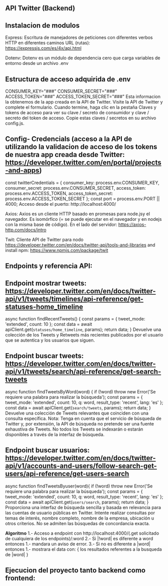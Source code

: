 ## API Twitter (Backend)
## Instalacion de modulos
Express: Escritura de manejadores de peticiones con diferentes verbos HTTP en diferentes caminos URL (rutas): https://expressjs.com/es/4x/api.html

Dotenv: Dotenv es un módulo de dependencia cero que carga variables de entorno desde un archivo .env
## Estructura de acceso adquirida de .env
CONSUMER_KEY="###"
CONSUMER_SECRET="###"
ACCESS_TOKEN="###"
ACCESS_TOKEN_SECRET="###"
Esta informacion la obtenemos de la app creada en la API de Twitter.
Visite la API de Twitter y complete el formulario. Cuando termine, haga clic en la pestaña Claves y tokens de acceso para ver su clave / secreto de consumidor y clave / secreto del token de acceso. Copie estas claves / secretos en su archivo config.js.
## Config- Credencials (acceso a la API de utilizando la validacion de acceso de los tokens de nuestra app creada desde Twitter: https://developer.twitter.com/en/portal/projects-and-apps)
const twitterCredentials = {
    consumer_key: process.env.CONSUMER_KEY,
    consumer_secret: process.env.CONSUMER_SECRET,
    access_token: process.env.ACCESS_TOKEN,
    access_token_secret: process.env.ACCESS_TOKEN_SECRET
};
const port = process.env.PORT || 4000;
Acceso desde el puerto: http://localhost:4000/

Axios: Axios es un cliente HTTP basado en promesas para node.jsy el navegador. Es isomórfico (= se puede ejecutar en el navegador y en nodejs con la misma base de código). En el lado del servidor:
https://axios-http.com/docs/intro

Twit: Cliente API de Twitter para nodo https://developer.twitter.com/en/docs/twitter-api/tools-and-libraries and install npm: https://www.npmjs.com/package/twit

## Endpoints y referencia API:
## Endpoint mostrar tweets: https://developer.twitter.com/en/docs/twitter-api/v1/tweets/timelines/api-reference/get-statuses-home_timeline
async function findRecentTweets() {
    const params = { tweet_mode: 'extended', count: 10 };
    const data = await apiClient.get(`statuses/home_timeline`, params);
    return data;
}
Devuelve una colección de los Tweets y Retweets más recientes publicados por el usuario que se autentica y los usuarios que siguen.

## Endpoint buscar tweets: https://developer.twitter.com/en/docs/twitter-api/v1/tweets/search/api-reference/get-search-tweets
async function findTweetsByWord(word) {
    if (!word) throw new Error('Se requiere una palabra para realizar la búsqueda');
    const params = { tweet_mode: 'extended', count: 10, q: word, result_type: 'recent', lang: 'es' };
    const data = await apiClient.get(`search/tweets`, params);
    return data;
}
Devuelve una colección de Tweets relevantes que coinciden con una consulta específica.
Nota: Tenga en cuenta que el servicio de búsqueda de Twitter y, por extensión, la API de búsqueda no pretende ser una fuente exhaustiva de Tweets. No todos los Tweets se indexarán o estarán disponibles a través de la interfaz de búsqueda.
## Endpoint buscar usuarios: https://developer.twitter.com/en/docs/twitter-api/v1/accounts-and-users/follow-search-get-users/api-reference/get-users-search
async function findTweetsByuser(word){
    if (!word) throw new Error('Se requiere una palabra para realizar la búsqueda');
    const params = { tweet_mode: 'extended', count: 10, q: word, result_type: 'recent', lang: 'es' };
    const data = await apiClient.get(`users/search`, params);
    return data;
  } 
Proporciona una interfaz de búsqueda sencilla y basada en relevancia para las cuentas de usuario públicas en Twitter. Intente realizar consultas por temas de interés, nombre completo, nombre de la empresa, ubicación u otros criterios. No se admiten las búsquedas de concordancia exacta.

**Algoritmo**
1.- Acceso a endpoint con http://localhost:4000/(.get solicitado de cualquiera de los endpoints)/:word
2.- Si |!word| es diferente a word entonces 
    1.- mandara un aviso de error.
3.- Si no es diferente a |word| entonces
    1.- mostrara el data con: {
        los resultados referentes a la busqueda de |word|
    }

## Ejecucion del proyecto tanto backend como frontend:
